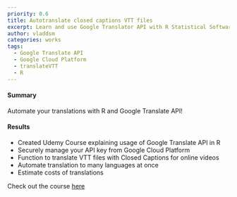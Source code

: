 ```yaml
---
priority: 0.6
title: Autotranslate closed captions VTT files
excerpt: Learn and use Google Translator API with R Statistical Software
author: vladdsm
categories: works
tags:
  - Google Translate API
  - Google Cloud Platform
  - translateVTT
  - R
---
```


#### Summary

Automate your translations with R and Google Translate API!

#### Results

- Created Udemy Course explaining usage of Google Translate API in R
- Securely manage your API key from Google Cloud Platform
- Function to translate VTT files with Closed Captions for online videos
- Automate translation to many languages at once
- Estimate costs of translations


Check out the course [here](https://www.udemy.com/automated-translation-google-translate-api/?couponCode=TRANSLATE-VTT-30)
